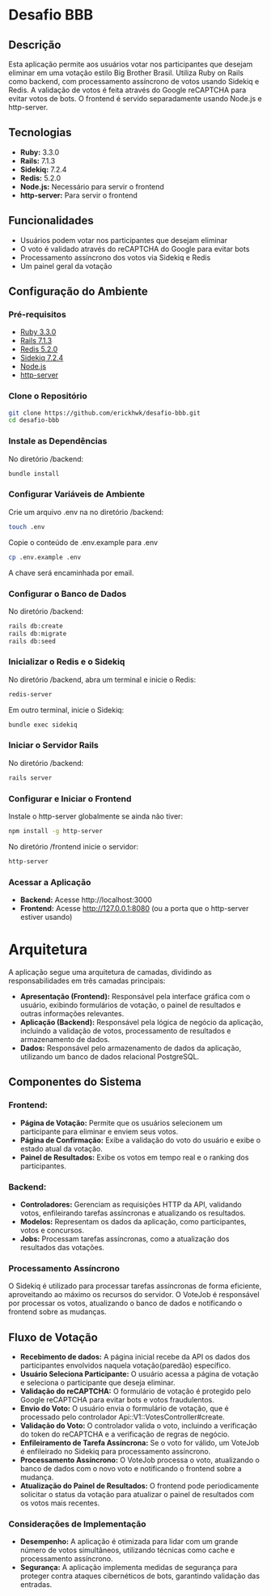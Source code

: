 # Desafio BBB

## Descrição

Esta aplicação permite aos usuários votar nos participantes que desejam eliminar em uma votação estilo Big Brother Brasil. Utiliza Ruby on Rails como backend, com processamento assíncrono de votos usando Sidekiq e Redis. A validação de votos é feita através do Google reCAPTCHA para evitar votos de bots. O frontend é servido separadamente usando Node.js e http-server.

## Tecnologias

- **Ruby:** 3.3.0
- **Rails:** 7.1.3
- **Sidekiq:** 7.2.4
- **Redis:** 5.2.0
- **Node.js:** Necessário para servir o frontend
- **http-server:** Para servir o frontend

## Funcionalidades

- Usuários podem votar nos participantes que desejam eliminar
- O voto é validado através do reCAPTCHA do Google para evitar bots
- Processamento assíncrono dos votos via Sidekiq e Redis
- Um painel geral da votação

## Configuração do Ambiente

### Pré-requisitos

- [Ruby 3.3.0](https://www.ruby-lang.org/en/downloads/)
- [Rails 7.1.3](https://guides.rubyonrails.org/v7.1.3/)
- [Redis 5.2.0](https://redis.io/download)
- [Sidekiq 7.2.4](https://sidekiq.org/)
- [Node.js](https://nodejs.org/)
- [http-server](https://www.npmjs.com/package/http-server)

### Clone o Repositório

```bash
git clone https://github.com/erickhwk/desafio-bbb.git
cd desafio-bbb
```

### Instale as Dependências
No diretório /backend:

```bash
bundle install
```

### Configurar Variáveis de Ambiente
Crie um arquivo .env na no diretório /backend:

```bash
touch .env
```
Copie o conteúdo de .env.example para .env

```bash
cp .env.example .env
```
A chave será encaminhada por email.

### Configurar o Banco de Dados
No diretório /backend:

```bash
rails db:create
rails db:migrate
rails db:seed
```

### Inicializar o Redis e o Sidekiq
No diretório /backend, abra um terminal e inicie o Redis:

```bash
redis-server
```

Em outro terminal, inicie o Sidekiq:

```bash
bundle exec sidekiq
```

### Iniciar o Servidor Rails
No diretório /backend:

```bash
rails server
```

### Configurar e Iniciar o Frontend
Instale o http-server globalmente se ainda não tiver:

```bash
npm install -g http-server
```

No diretório /frontend inicie o servidor:

```bash
http-server
```

### Acessar a Aplicação
- **Backend:** Acesse http://localhost:3000
- **Frontend:** Acesse http://127.0.0.1:8080 (ou a porta que o http-server estiver usando)


# Arquitetura
A aplicação segue uma arquitetura de camadas, dividindo as responsabilidades em três camadas principais:

- **Apresentação (Frontend):** Responsável pela interface gráfica com o usuário, exibindo formulários de votação, o painel de resultados e outras informações relevantes.
- **Aplicação (Backend):** Responsável pela lógica de negócio da aplicação, incluindo a validação de votos, processamento de resultados e armazenamento de dados.
- **Dados:** Responsável pelo armazenamento de dados da aplicação, utilizando um banco de dados relacional PostgreSQL.

## Componentes do Sistema

### Frontend:
- **Página de Votação:** Permite que os usuários selecionem um participante para eliminar e enviem seus votos.
- **Página de Confirmação:** Exibe a validação do voto do usuário e exibe o estado atual da votação. 
- **Painel de Resultados:** Exibe os votos em tempo real e o ranking dos participantes.

### Backend:
- **Controladores:** Gerenciam as requisições HTTP da API, validando votos, enfileirando tarefas assíncronas e atualizando os resultados.
- **Modelos:** Representam os dados da aplicação, como participantes, votos e concursos.
- **Jobs:** Processam tarefas assíncronas, como a atualização dos resultados das votações.

### Processamento Assíncrono
O Sidekiq é utilizado para processar tarefas assíncronas de forma eficiente, aproveitando ao máximo os recursos do servidor. O VoteJob é responsável por processar os votos, atualizando o banco de dados e notificando o frontend sobre as mudanças.

## Fluxo de Votação

- **Recebimento de dados:** A página inicial recebe da API os dados dos participantes envolvidos naquela votação(paredão) específico.
- **Usuário Seleciona Participante:** O usuário acessa a página de votação e seleciona o participante que deseja eliminar.
- **Validação do reCAPTCHA:** O formulário de votação é protegido pelo Google reCAPTCHA para evitar bots e votos fraudulentos.
- **Envio do Voto:** O usuário envia o formulário de votação, que é processado pelo controlador Api::V1::VotesController#create.
- **Validação do Voto:** O controlador valida o voto, incluindo a verificação do token do reCAPTCHA e a verificação de regras de negócio.
- **Enfileiramento de Tarefa Assíncrona:** Se o voto for válido, um VoteJob é enfileirado no Sidekiq para processamento assíncrono.
- **Processamento Assíncrono:** O VoteJob processa o voto, atualizando o banco de dados com o novo voto e notificando o frontend sobre a mudança.
- **Atualização do Painel de Resultados:** O frontend pode periodicamente solicitar o status da votação para atualizar o painel de resultados com os votos mais recentes.

### Considerações de Implementação
- **Desempenho:** A aplicação é otimizada para lidar com um grande número de votos simultâneos, utilizando técnicas como cache e processamento assíncrono.
- **Segurança:** A aplicação implementa medidas de segurança para proteger contra ataques cibernéticos de bots, garantindo validação das entradas.
